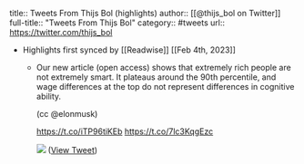 title:: Tweets From Thijs Bol (highlights)
author:: [[@thijs_bol on Twitter]]
full-title:: "Tweets From Thijs Bol"
category:: #tweets
url:: https://twitter.com/thijs_bol

- Highlights first synced by [[Readwise]] [[Feb 4th, 2023]]
	- Our new article (open access) shows that extremely rich people are not extremely smart. It plateaus around the 90th percentile, and wage differences at the top do not represent differences in cognitive ability.
	  
	  (cc @elonmusk)
	  
	  https://t.co/iTP96tiKEb https://t.co/7lc3KqgEzc 
	  
	  ![](https://pbs.twimg.com/media/FoBzaS3XEAA6iem.jpg) ([View Tweet](https://twitter.com/thijs_bol/status/1621423151006482432))